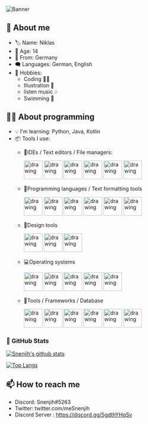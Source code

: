 ![Banner](https://github.com/Snenjih/Snenjih/blob/main/assets/banner.png?raw=true)

## 🌵 About me
- 🏷️ Name: Niklas
- 🌿 Age: 14
- 📍  From: Germany
- 🗨  Languages: German, English
- 💙 Hobbies: 
  - Coding 👨‍💻
  - Illustration 🎨
  - listen music 🎶
  - Swimming 🥽
  
## 👨‍💻 About programming
- 💡 I'm learning: Python, Java, Kotlin
- 📦 Tools I use:
  - 📝IDEs / Text editors / File managers:
    <p alignment = "center">
      <img src="https://www.jetbrains.com" alt="drawing" width="50"/>  
      <img src="https://www.python.org" alt="drawing" width="50"/>
      <img src="https://maven.apache.org" alt="drawing" width="50"/>
      <img src="/assets/vscode-original.svg" alt="drawing" width="50"/>
      <img src="/assets/sublime-text.svg" alt="drawing" width="50"/>
      <img src="/assets/filezilla-plain.svg" alt="drawing" width="50"/>
      
    </p>
  - 💬Programming languages / Text formatting tools
     <p alignment = "center">
      <img src="https://kotlinlang.org" alt="drawing" width="50"/>
      <img src="https://www.java.com/de/" alt="drawing" width="50"/>
      <img src="/assets/swift-original.svg" alt="drawing" width="50"/>
      <img src="/assets/swiftui (1).png" alt="drawing" width="50"/>
      <img src="https://www.python.org" alt="drawing" width="50"/>
      <img src="/assets/markdown-original.svg" alt="drawing" width="50"/>
    </p>
  - 🎨Design tools
     <p alignment = "center">
      <img src="/assets/Logo_AffinityDesigner.svg.png" alt="drawing" width="50"/>
      <img src="/assets/Logo_AffinityPhoto.svg.png" alt="drawing" width="50"/>
      <img src="/assets/Logo_AffinityPublisher.svg.png" alt="drawing" width="50"/>
    </p>
  - 💻Operating systems
     <p alignment = "center">
       <img src="/assets/apple-original.svg" alt="drawing" width="50"/>
       <img src="/assets/microsoft-windows-11.svg" alt="drawing" width="50"/>
       <img src="/assets/linux-original.svg" alt="drawing" width="50"/>
       <img src="/assets/ubuntu-plain.svg" alt="drawing" width="50"/>
       <img src="/assets/Manjaro-logo.svg.png" alt="drawing" width="50"/>
    </p> 
  - 🔧Tools / Frameworks / Database
    <p>
      <img src="/assets/docker-original.svg" alt="drawing" width="50"/>
      <img src="/assets/git-original-wordmark.svg" alt="drawing" width="50"/>
      <img src="/assets/gradle-plain.svg" alt="drawing" width="50"/>
      <img src="/assets/mongodb-original.svg" alt="drawing" width="50"/>
      <img src="/assets/wordpress-plain.svg" alt="drawing" width="50"/>
      <img src="/assets/Apache_Maven_logo.svg.png" alt="drawing" width="50"/>   
    </p>

</p>

### 🐙 GitHub Stats
[![Snenjih's github stats](https://github-readme-stats.vercel.app/api?username=Snenjih)](https://github.com/Snenjih)

[![Top Langs](https://github-readme-stats.vercel.app/api/top-langs/?username=Snenjih&layout=compact)](https://github.com/Snenjih)

## 📫 How to reach me
- Discord: Snenjih#5263
- Twitter: twitter.com/meSnenjih
- Discord Server : https://discord.gg/5gdthYHqSv

<!---
Snenjih/Snenjih is a ✨ special ✨ repository because its `README.md` (this file) appears on your GitHub profile.
You can click the Preview link to take a look at your changes.
--->
